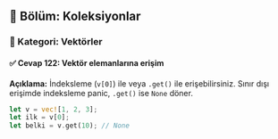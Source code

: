 ## 📘 Bölüm: Koleksiyonlar  
### 🔹 Kategori: Vektörler  
#### ✅ Cevap 122: Vektör elemanlarına erişim

**Açıklama:**
İndeksleme (`v[0]`) ile veya `.get()` ile erişebilirsiniz. Sınır dışı erişimde indeksleme panic, `.get()` ise `None` döner.

```rust
let v = vec![1, 2, 3];
let ilk = v[0];
let belki = v.get(10); // None
```
